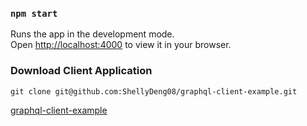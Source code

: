 ### `npm start`

Runs the app in the development mode.\
Open [http://localhost:4000](http://localhost:4000) to view it in your browser.

### Download Client Application
```
git clone git@github.com:ShellyDeng08/graphql-client-example.git
```

[graphql-client-example](https://github.com/ShellyDeng08/graphql-client-example)
